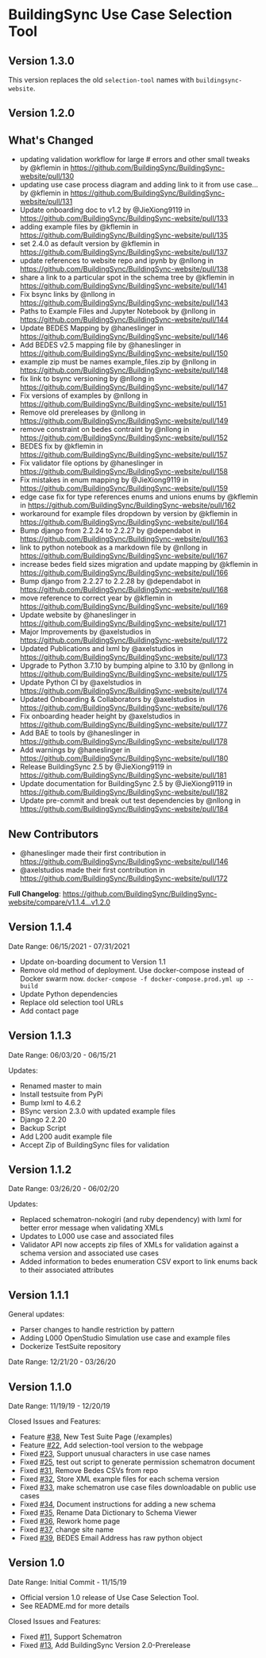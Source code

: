 # BuildingSync Use Case Selection Tool

## Version 1.3.0

This version replaces the old `selection-tool` names with `buildingsync-website`.

## Version 1.2.0

## What's Changed

- updating validation workflow for large # errors and other small tweaks by @kflemin in https://github.com/BuildingSync/BuildingSync-website/pull/130
- updating use case process diagram and adding link to it from use case… by @kflemin in https://github.com/BuildingSync/BuildingSync-website/pull/131
- Update onboarding doc to v1.2 by @JieXiong9119 in https://github.com/BuildingSync/BuildingSync-website/pull/133
- adding example files by @kflemin in https://github.com/BuildingSync/BuildingSync-website/pull/135
- set 2.4.0 as default version by @kflemin in https://github.com/BuildingSync/BuildingSync-website/pull/137
- update references to website repo and ipynb by @nllong in https://github.com/BuildingSync/BuildingSync-website/pull/138
- share a link to a particular spot in the schema tree by @kflemin in https://github.com/BuildingSync/BuildingSync-website/pull/141
- Fix bsync links by @nllong in https://github.com/BuildingSync/BuildingSync-website/pull/143
- Paths to Example Files and Jupyter Notebook by @nllong in https://github.com/BuildingSync/BuildingSync-website/pull/144
- Update BEDES Mapping by @haneslinger in https://github.com/BuildingSync/BuildingSync-website/pull/146
- Add BEDES v2.5 mapping file by @haneslinger in https://github.com/BuildingSync/BuildingSync-website/pull/150
- example zip must be names example_files.zip by @nllong in https://github.com/BuildingSync/BuildingSync-website/pull/148
- fix link to bsync versioning by @nllong in https://github.com/BuildingSync/BuildingSync-website/pull/147
- Fix versions of examples by @nllong in https://github.com/BuildingSync/BuildingSync-website/pull/151
- Remove old prereleases by @nllong in https://github.com/BuildingSync/BuildingSync-website/pull/149
- remove constraint on bedes contraint by @nllong in https://github.com/BuildingSync/BuildingSync-website/pull/152
- BEDES fix by @kflemin in https://github.com/BuildingSync/BuildingSync-website/pull/157
- Fix validator file options by @haneslinger in https://github.com/BuildingSync/BuildingSync-website/pull/158
- Fix mistakes in enum mapping by @JieXiong9119 in https://github.com/BuildingSync/BuildingSync-website/pull/159
- edge case fix for type references enums and unions enums by @kflemin in https://github.com/BuildingSync/BuildingSync-website/pull/162
- workaround for example files dropdown by version by @kflemin in https://github.com/BuildingSync/BuildingSync-website/pull/164
- Bump django from 2.2.24 to 2.2.27 by @dependabot in https://github.com/BuildingSync/BuildingSync-website/pull/163
- link to python notebook as a markdown file by @nllong in https://github.com/BuildingSync/BuildingSync-website/pull/167
- increase bedes field sizes migration and update mapping by @kflemin in https://github.com/BuildingSync/BuildingSync-website/pull/166
- Bump django from 2.2.27 to 2.2.28 by @dependabot in https://github.com/BuildingSync/BuildingSync-website/pull/168
- move reference to correct year by @kflemin in https://github.com/BuildingSync/BuildingSync-website/pull/169
- Update website by @haneslinger in https://github.com/BuildingSync/BuildingSync-website/pull/171
- Major Improvements by @axelstudios in https://github.com/BuildingSync/BuildingSync-website/pull/172
- Updated Publications and lxml by @axelstudios in https://github.com/BuildingSync/BuildingSync-website/pull/173
- Upgrade to Python 3.7.10 by bumping alpine to 3.10 by @nllong in https://github.com/BuildingSync/BuildingSync-website/pull/175
- Update Python CI by @axelstudios in https://github.com/BuildingSync/BuildingSync-website/pull/174
- Updated Onboarding & Collaborators by @axelstudios in https://github.com/BuildingSync/BuildingSync-website/pull/176
- Fix onboarding header height by @axelstudios in https://github.com/BuildingSync/BuildingSync-website/pull/177
- Add BAE to tools by @haneslinger in https://github.com/BuildingSync/BuildingSync-website/pull/178
- Add warnings by @haneslinger in https://github.com/BuildingSync/BuildingSync-website/pull/180
- Release BuildingSync 2.5 by @JieXiong9119 in https://github.com/BuildingSync/BuildingSync-website/pull/181
- Update documentation for BuildingSync 2.5 by @JieXiong9119 in https://github.com/BuildingSync/BuildingSync-website/pull/182
- Update pre-commit and break out test dependencies by @nllong in https://github.com/BuildingSync/BuildingSync-website/pull/184

## New Contributors

- @haneslinger made their first contribution in https://github.com/BuildingSync/BuildingSync-website/pull/146
- @axelstudios made their first contribution in https://github.com/BuildingSync/BuildingSync-website/pull/172

**Full Changelog**: https://github.com/BuildingSync/BuildingSync-website/compare/v1.1.4...v1.2.0

## Version 1.1.4

Date Range: 06/15/2021 - 07/31/2021

- Update on-boarding document to Version 1.1
- Remove old method of deployment. Use docker-compose instead of Docker swarm now. `docker-compose -f docker-compose.prod.yml up --build`
- Update Python dependencies
- Replace old selection tool URLs
- Add contact page

## Version 1.1.3

Date Range: 06/03/20 - 06/15/21

Updates:

- Renamed master to main
- Install testsuite from PyPi
- Bump lxml to 4.6.2
- BSync version 2.3.0 with updated example files
- Django 2.2.20
- Backup Script
- Add L200 audit example file
- Accept Zip of BuildingSync files for validation

## Version 1.1.2

Date Range: 03/26/20 - 06/02/20

Updates:

- Replaced schematron-nokogiri (and ruby dependency) with lxml for better error message when validating XMLs
- Updates to L000 use case and associated files
- Validator API now accepts zip files of XMLs for validation against a schema version and associated use cases
- Added information to bedes enumeration CSV export to link enums back to their associated attributes

## Version 1.1.1

General updates:

- Parser changes to handle restriction by pattern
- Adding L000 OpenStudio Simulation use case and example files
- Dockerize TestSuite repository

Date Range: 12/21/20 - 03/26/20

## Version 1.1.0

Date Range: 11/19/19 - 12/20/19

Closed Issues and Features:

- Feature [#38](https://github.com/BuildingSync/selection-tool/issues/38), New Test Suite Page (<url>/examples)
- Feature [#22](https://github.com/BuildingSync/selection-tool/issues/22), Add selection-tool version to the webpage
- Fixed [#23](https://github.com/BuildingSync/selection-tool/issues/23), Support unusual characters in use case names
- Fixed [#25](https://github.com/BuildingSync/selection-tool/issues/25), test out script to generate permission schematron document
- Fixed [#31](https://github.com/BuildingSync/selection-tool/issues/31), Remove Bedes CSVs from repo
- Fixed [#32](https://github.com/BuildingSync/selection-tool/issues/32), Store XML example files for each schema version
- Fixed [#33](https://github.com/BuildingSync/selection-tool/issues/33), make schematron use case files downloadable on public use cases
- Fixed [#34](https://github.com/BuildingSync/selection-tool/issues/34), Document instructions for adding a new schema
- Fixed [#35](https://github.com/BuildingSync/selection-tool/issues/35), Rename Data Dictionary to Schema Viewer
- Fixed [#36](https://github.com/BuildingSync/selection-tool/issues/36), Rework home page
- Fixed [#37](https://github.com/BuildingSync/selection-tool/issues/37), change site name
- Fixed [#39](https://github.com/BuildingSync/selection-tool/issues/39), BEDES Email Address has raw python object

## Version 1.0

Date Range: Initial Commit - 11/15/19

- Official version 1.0 release of Use Case Selection Tool.
- See README.md for more details

Closed Issues and Features:

- Fixed [#11](https://github.com/BuildingSync/selection-tool/issues/11), Support Schematron
- Fixed [#13](https://github.com/BuildingSync/selection-tool/issues/13), Add BuildingSync Version 2.0-Prerelease
